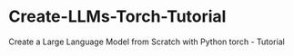 # Create-LLMs-Torch-Tutorial
Create a Large Language Model from Scratch with Python torch - Tutorial
